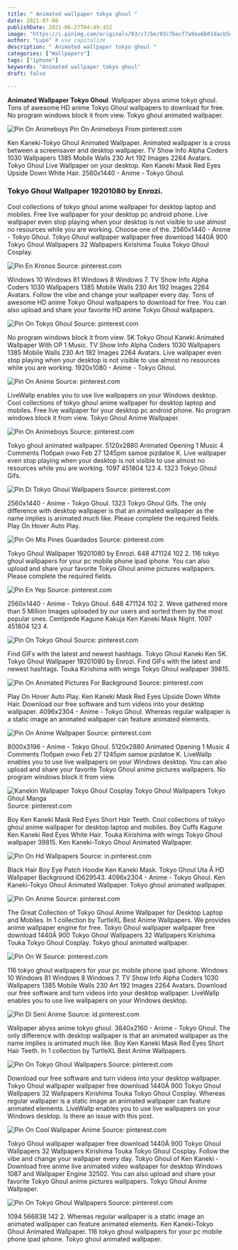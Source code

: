 ```yaml
---
title: " Animated wallpaper tokyo ghoul "
date: 2021-07-08
publishDate: 2021-06-27T04:49:45Z
image: "https://i.pinimg.com/originals/03/c7/be/03c7becf7a9ea6b01dacb5d5d48b4d23.jpg"
author: "Lupo" # use capitalize
description: " Animated wallpaper tokyo ghoul "
categories: ["Wallpapers"]
tags: ["iphone"]
keywords: "Animated wallpaper tokyo ghoul"
draft: false

---
```



**Animated Wallpaper Tokyo Ghoul**. Wallpaper abyss anime tokyo ghoul. Tons of awesome HD anime Tokyo Ghoul wallpapers to download for free. No program windows block it from view. Tokyo ghoul animated wallpaper.

![Pin On Animeboys](https://i.pinimg.com/originals/d4/b0/c7/d4b0c79e8ab718cd2f843a87a9a7764a.jpg "Pin On Animeboys")
Pin On Animeboys From pinterest.com


Ken Kaneki-Tokyo Ghoul Animated Wallpaper. Animated wallpaper is a cross between a screensaver and desktop wallpaper. TV Show Info Alpha Coders 1030 Wallpapers 1385 Mobile Walls 230 Art 192 Images 2264 Avatars. Tokyo Ghoul Live Wallpaper on your desktop. Ken Kaneki Mask Red Eyes Upside Down White Hair. 2560x1440 - Anime - Tokyo Ghoul.

### Tokyo Ghoul Wallpaper 19201080 by Enrozi.

Cool collections of tokyo ghoul anime wallpaper for desktop laptop and mobiles. Free live wallpaper for your desktop pc android phone. Live wallpaper even stop playing when your desktop is not visible to use almost no resources while you are working. Choose one of the. 2560x1440 - Anime - Tokyo Ghoul. Tokyo Ghoul wallpaper wallpaper free download 1440Ã 900 Tokyo Ghoul Wallpapers 32 Wallpapers Kirishima Touka Tokyo Ghoul Cosplay.


![Pin En Kronos](https://i.pinimg.com/564x/f0/78/ca/f078ca6a5523634cb50bf28bf1ef1150.jpg "Pin En Kronos")
Source: pinterest.com

Windows 10 Windows 81 Windows 8 Windows 7. TV Show Info Alpha Coders 1030 Wallpapers 1385 Mobile Walls 230 Art 192 Images 2264 Avatars. Follow the vibe and change your wallpaper every day. Tons of awesome HD anime Tokyo Ghoul wallpapers to download for free. You can also upload and share your favorite HD anime Tokyo Ghoul wallpapers.

![Pin On Tokyo Ghoul](https://i.pinimg.com/originals/81/5b/5c/815b5c76ee244de8ef93112538336378.jpg "Pin On Tokyo Ghoul")
Source: pinterest.com

No program windows block it from view. 5K Tokyo Ghoul Kaneki Animated Wallpaper With OP 1 Music. TV Show Info Alpha Coders 1030 Wallpapers 1385 Mobile Walls 230 Art 192 Images 2264 Avatars. Live wallpaper even stop playing when your desktop is not visible to use almost no resources while you are working. 1920x1080 - Anime - Tokyo Ghoul.

![Pin On Anime](https://i.pinimg.com/originals/3e/3d/9f/3e3d9f4b335231bd77c374777cc17be7.jpg "Pin On Anime")
Source: pinterest.com

LiveWallp enables you to use live wallpapers on your Windows desktop. Cool collections of tokyo ghoul anime wallpaper for desktop laptop and mobiles. Free live wallpaper for your desktop pc android phone. No program windows block it from view. Tokyo Ghoul Anime Wallpaper.

![Pin On Animeboys](https://i.pinimg.com/originals/d4/b0/c7/d4b0c79e8ab718cd2f843a87a9a7764a.jpg "Pin On Animeboys")
Source: pinterest.com

Tokyo ghoul animated wallpaper. 5120x2880 Animated Opening 1 Music 4 Comments Побрил очко Feb 27 1245pm samoe pizdatoe K. Live wallpaper even stop playing when your desktop is not visible to use almost no resources while you are working. 1097 451804 123 4. 1323 Tokyo Ghoul Gifs.

![Pin Di Tokyo Ghoul Wallpapers](https://i.pinimg.com/originals/b2/31/22/b2312273cbe61b94df5ea98afe8c5b7c.jpg "Pin Di Tokyo Ghoul Wallpapers")
Source: pinterest.com

2560x1440 - Anime - Tokyo Ghoul. 1323 Tokyo Ghoul Gifs. The only difference with desktop wallpaper is that an animated wallpaper as the name implies is animated much like. Please complete the required fields. Play On Hover Auto Play.

![Pin On Mis Pines Guardados](https://i.pinimg.com/videos/thumbnails/originals/bc/0a/fd/bc0afd8292b206b03a75140cb974a30e.0000001.jpg "Pin On Mis Pines Guardados")
Source: pinterest.com

Tokyo Ghoul Wallpaper 19201080 by Enrozi. 648 471124 102 2. 116 tokyo ghoul wallpapers for your pc mobile phone ipad iphone. You can also upload and share your favorite Tokyo Ghoul anime pictures wallpapers. Please complete the required fields.

![Pin En Yep](https://i.pinimg.com/originals/6c/a2/17/6ca2176d5446154dd1f3b241b5cb33f0.jpg "Pin En Yep")
Source: pinterest.com

2560x1440 - Anime - Tokyo Ghoul. 648 471124 102 2. Weve gathered more than 5 Million Images uploaded by our users and sorted them by the most popular ones. Centipede Kagune Kakuja Ken Kaneki Mask Night. 1097 451804 123 4.

![Pin On Tokyo Ghoul](https://i.pinimg.com/originals/56/a1/61/56a161773322e603392e9e0098745593.jpg "Pin On Tokyo Ghoul")
Source: pinterest.com

Find GIFs with the latest and newest hashtags. Tokyo Ghoul Kaneki Ken 5K. Tokyo Ghoul Wallpaper 19201080 by Enrozi. Find GIFs with the latest and newest hashtags. Touka Kirishima with wings Tokyo Ghoul wallpaper 39815.

![Pin On Animated Pictures For Background](https://i.pinimg.com/originals/d7/b0/c4/d7b0c42ddce3eaba7a2570f758c79665.jpg "Pin On Animated Pictures For Background")
Source: pinterest.com

Play On Hover Auto Play. Ken Kaneki Mask Red Eyes Upside Down White Hair. Download our free software and turn videos into your desktop wallpaper. 4096x2304 - Anime - Tokyo Ghoul. Whereas regular wallpaper is a static image an animated wallpaper can feature animated elements.

![Pin On Anime Wallpaper](https://i.pinimg.com/originals/0b/09/91/0b0991024130e3242f2a8ecfec994152.gif "Pin On Anime Wallpaper")
Source: pinterest.com

8000x3196 - Anime - Tokyo Ghoul. 5120x2880 Animated Opening 1 Music 4 Comments Побрил очко Feb 27 1245pm samoe pizdatoe K. LiveWallp enables you to use live wallpapers on your Windows desktop. You can also upload and share your favorite Tokyo Ghoul anime pictures wallpapers. No program windows block it from view.

![Kanekin Wallpaper Tokyo Ghoul Cosplay Tokyo Ghoul Wallpapers Tokyo Ghoul Manga](https://i.pinimg.com/736x/00/04/9d/00049d4e2c6f3cf3ea07b394e7d85d3a.jpg "Kanekin Wallpaper Tokyo Ghoul Cosplay Tokyo Ghoul Wallpapers Tokyo Ghoul Manga")
Source: pinterest.com

Boy Ken Kaneki Mask Red Eyes Short Hair Teeth. Cool collections of tokyo ghoul anime wallpaper for desktop laptop and mobiles. Boy Cuffs Kagune Ken Kaneki Red Eyes White Hair. Touka Kirishima with wings Tokyo Ghoul wallpaper 39815. Ken Kaneki-Tokyo Ghoul Animated Wallpaper.

![Pin On Hd Wallpapers](https://i.pinimg.com/originals/ac/73/28/ac73287a51c11f629ddedb96ae0ccd51.jpg "Pin On Hd Wallpapers")
Source: in.pinterest.com

Black Hair Boy Eye Patch Hoodie Ken Kaneki Mask. Tokyo Ghoul Uta Â HD Wallpaper Background ID629543. 4096x2304 - Anime - Tokyo Ghoul. Ken Kaneki-Tokyo Ghoul Animated Wallpaper. Tokyo ghoul animated wallpaper.

![Pin On Anime](https://i.pinimg.com/originals/c2/e0/32/c2e0327943d65353b98477e5e05ad5b6.jpg "Pin On Anime")
Source: pinterest.com

The Great Collection of Tokyo Ghoul Anime Wallpaper for Desktop Laptop and Mobiles. In 1 collection by TurtleXL Best Anime Wallpapers. We provides anime wallpaper engine for free. Tokyo Ghoul wallpaper wallpaper free download 1440Ã 900 Tokyo Ghoul Wallpapers 32 Wallpapers Kirishima Touka Tokyo Ghoul Cosplay. Tokyo ghoul animated wallpaper.

![Pin On W](https://i.pinimg.com/originals/9f/89/40/9f89400878a653947ee9c70aabed034f.jpg "Pin On W")
Source: pinterest.com

116 tokyo ghoul wallpapers for your pc mobile phone ipad iphone. Windows 10 Windows 81 Windows 8 Windows 7. TV Show Info Alpha Coders 1030 Wallpapers 1385 Mobile Walls 230 Art 192 Images 2264 Avatars. Download our free software and turn videos into your desktop wallpaper. LiveWallp enables you to use live wallpapers on your Windows desktop.

![Pin Di Seni Anime](https://i.pinimg.com/originals/5e/eb/4d/5eeb4d272986aa1027945be7ca23820f.jpg "Pin Di Seni Anime")
Source: id.pinterest.com

Wallpaper abyss anime tokyo ghoul. 3840x2160 - Anime - Tokyo Ghoul. The only difference with desktop wallpaper is that an animated wallpaper as the name implies is animated much like. Boy Ken Kaneki Mask Red Eyes Short Hair Teeth. In 1 collection by TurtleXL Best Anime Wallpapers.

![Pin On Tokyo Ghoul Wallpapers](https://i.pinimg.com/originals/b7/77/54/b7775481798afff1a703ed964ddcb742.jpg "Pin On Tokyo Ghoul Wallpapers")
Source: pinterest.com

Download our free software and turn videos into your desktop wallpaper. Tokyo Ghoul wallpaper wallpaper free download 1440Ã 900 Tokyo Ghoul Wallpapers 32 Wallpapers Kirishima Touka Tokyo Ghoul Cosplay. Whereas regular wallpaper is a static image an animated wallpaper can feature animated elements. LiveWallp enables you to use live wallpapers on your Windows desktop. Is there an issue with this post.

![Pin On Cool Wallpaper Anime](https://i.pinimg.com/736x/15/24/e1/1524e1e3c7ab8cebb99760687535d6d6.jpg "Pin On Cool Wallpaper Anime")
Source: pinterest.com

Tokyo Ghoul wallpaper wallpaper free download 1440Ã 900 Tokyo Ghoul Wallpapers 32 Wallpapers Kirishima Touka Tokyo Ghoul Cosplay. Follow the vibe and change your wallpaper every day. Tokyo Ghoul of Ken Kaneki - Download free anime live animated video wallpaper for desktop Windows 1087 and Wallpaper Engine 32502. You can also upload and share your favorite Tokyo Ghoul anime pictures wallpapers. Tokyo Ghoul Anime Wallpaper.

![Pin On Tokyo Ghoul Wallpapers](https://i.pinimg.com/originals/03/c7/be/03c7becf7a9ea6b01dacb5d5d48b4d23.jpg "Pin On Tokyo Ghoul Wallpapers")
Source: pinterest.com

1094 566838 142 2. Whereas regular wallpaper is a static image an animated wallpaper can feature animated elements. Ken Kaneki-Tokyo Ghoul Animated Wallpaper. 116 tokyo ghoul wallpapers for your pc mobile phone ipad iphone. Tokyo ghoul animated wallpaper.

